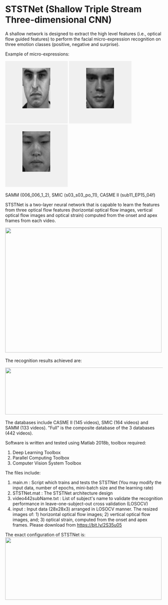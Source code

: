# STSTNet (Shallow Triple Stream Three-dimensional CNN)

A shallow network is designed to extract the high level features (i.e., optical flow guided features) to perform the facial micro-expression recognition on three emotion classes (positive, negative and surprise).

Example of micro-expressions:

<img src="https://github.com/christy1206/biwoof/blob/pictures/006_006_1_2.gif" width="200" height="200"/> <img src="https://github.com/christy1206/biwoof/blob/pictures/s03_s03_po_11.gif" width="200" height="200"/> <img src="https://github.com/christy1206/biwoof/blob/pictures/sub11_EP15_04f.gif" width="200" height="200"/>

SAMM (006_006_1_2), SMIC (s03_s03_po_11), CASME II (sub11_EP15_04f)

STSTNet is a two-layer neural network that is capable to learn the features from three optical flow features (horizontal optical flow images, vertical optical flow images and optical strain) computed from the onset and apex frames from each video.

<img src="https://drive.google.com/uc?export=view&id=1IL9_xywe0nMhUITf6CuRZCx7npmaTq7b" data-canonical-src="https://drive.google.com/uc?export=view&id=1IL9_xywe0nMhUITf6CuRZCx7npmaTq7b" width="500" height="400" />

The recognition results achieved are:

<img src="https://drive.google.com/uc?export=view&id=1VOi50jSdoB0YgU-6YUzSLz3KhiXIDbnj" data-canonical-src="https://drive.google.com/uc?export=view&id=1VOi50jSdoB0YgU-6YUzSLz3KhiXIDbnj" width="600" height="150"/>

The databases include CASME II (145 videos), SMIC (164 videos) and SAMM (133 videos). "Full" is the composite database of the 3 databases (442 videos).


Software is written and tested using Matlab 2018b, toolbox required:
1) Deep Learning Toolbox
2) Parallel Computing Toolbox 
3) Computer Vision System Toolbox


The files include:
1) main.m : Script which trains and tests the STSTNet (You may modify the input data, number of epochs, mini-batch size and the learning rate)
2) STSTNet.mat : The STSTNet architecture design
3) video442subName.txt : List of subject's name to validate the recognition performance in leave-one-subject-out cross validation (LOSOCV) 
4) input : Input data (28x28x3) arranged in LOSOCV manner. The resized images of: 1) horizontal optical flow images; 2) vertical optical flow images, and; 3) optical strain, computed from the onset and apex frames. Please download from https://bit.ly/2S35u05 


The exact configuration of STSTNet is:
<img src="https://drive.google.com/uc?export=view&id=1BMcxSDxOKTU14iKRVDgMrrtW2trIrmrs" data-canonical-src="https://drive.google.com/uc?export=view&id=1BMcxSDxOKTU14iKRVDgMrrtW2trIrmrs" width="500" height="200" />
